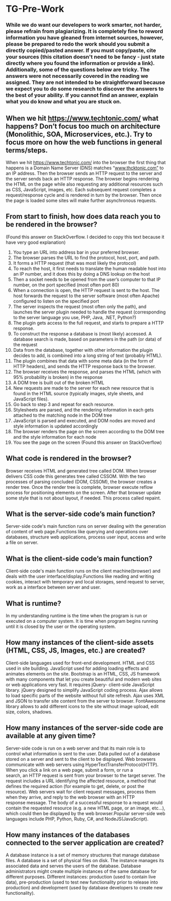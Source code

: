 # TG-Pre-Work

### While we do want our developers to work smarter, not harder, please refrain from plagiarizing.  It is completely fine to reword information you have gleaned from internet sources, however, please be prepared to redo the work should you submit a directly copied/pasted answer.  If you must copy/paste, cite your sources (this citation doesn't need to be fancy - just state directly where you found the information or provide a link).  Additionally, some of the questions below are tricky.  The answers were not necessarily covered in the reading we assigned.  They are not intended to be straightforward because we expect you to do some research to discover the answers to the best of your ability.  If you cannot find an answer, explain what you do know and what you are stuck on.  

## When we hit https://www.techtonic.com/ what happens? Don’t focus too much on architecture (Monolithic, SOA, Microservices, etc.). Try to focus more on how the web functions in general terms/steps.
When we hit https://www.techtonic.com/ into the browser the first thing that happens is a Domain Name Server (DNS) matches “www.thcktonic.com” to an IP address. Then the browser sends an HTTP request to the server and the server sends back an HTTP response. The browser begins rendering the HTML on the page while also requesting any additional resources such as CSS, JavaScript, images, etc. Each subsequent request completes a request/response cycle and is rendered in turn by the browser. Then once the page is loaded some sites will make further asynchronous requests.

## From start to finish, how does data reach you to be rendered in the browser?
(Found this answer on StackOverflow. I decided to copy this text because it have very good explanation)
1.	You type an URL into address bar in your preferred browser.
2.	The browser parses the URL to find the protocol, host, port, and path.
3.	It forms a HTTP request (that was most likely the protocol)
4.	To reach the host, it first needs to translate the human readable host into an IP number, and it does this by doing a DNS lookup on the host
5.	Then a socket needs to be opened from the user’s computer to that IP number, on the port specified (most often port 80)
6.	When a connection is open, the HTTP request is sent to the host. The host forwards the request to the server software (most often Apache) configured to listen on the specified port
7.	The server inspects the request (most often only the path), and launches the server plugin needed to handle the request (corresponding to the server language you use, PHP, Java, .NET, Python?)
8.	The plugin gets access to the full request, and starts to prepare a HTTP response.
9.	To construct the response a database is (most likely) accessed. A database search is made, based on parameters in the path (or data) of the request
10.	Data from the database, together with other information the plugin decides to add, is combined into a long string of text (probably HTML).
11.	The plugin combines that data with some meta data (in the form of HTTP headers), and sends the HTTP response back to the browser.
12.	The browser receives the response, and parses the HTML (which with 95% probability is broken) in the response
13.	A DOM tree is built out of the broken HTML
14.	New requests are made to the server for each new resource that is found in the HTML source (typically images, style sheets, and JavaScript files).
15.	Go back to step 3 and repeat for each resource.
16.	Stylesheets are parsed, and the rendering information in each gets attached to the matching node in the DOM tree
17.	JavaScript is parsed and executed, and DOM nodes are moved and style information is updated accordingly
18.	The browser renders the page on the screen according to the DOM tree and the style information for each node
19.	You see the page on the screen
(Found this answer on StackOverflow)


## What code is rendered in the browser?
Browser receives HTML and generated tree called DOM. When browser delivers CSS code this generates tree called CSSOM. With the two processes of parsing concluded (DOM, CSSOM), the browser creates a render tree. Once the render tree is complete, browser execute reflow process for positioning elements on the screen. After that browser update some style that is not about layout, if needed. This process called repaint.


## What is the server-side code’s main function?
Server-side code's main function runs on server dealing with the generation of content of web page.Functions like querying and operations over databases, structure web applications, process user input, access and write a file on server.


## What is the client-side code’s main function?
Client-side code's main function runs on the client machine(browser) and deals with the user interface/display.Functions like reading and writing cookies, interact with temporary and local storages, send request to server, work as a interface between server and user.  


## What is runtime?
In my understanding runtime is the time when the program is run or executed on a computer system. It is time when program begins running until it is closed by the user or the operating system.

## How many instances of the client-side assets (HTML, CSS, JS, Images, etc.) are created?
Client-side languages used for front-end development.
HTML and CSS used in site building.
JavaScript used for adding loading effects and animates elements on the site.
Bootstrap is an HTML, CSS, JS framework with many components that let you create beautiful and modern web sites or web applications very fast. It requires jQuery- client-side JavaScript library. jQuery designed to simplify JavaScript coding process.
Ajax allows to load specific parts of the website without full site refresh. Ajax uses XML and JSON to transfer site content from the server to browser.
FontAwesome library allows to add different icons to the site without image upload, edit size, colors, shadows.


## How many instances of the server-side code are available at any given time?
Server-side code is run on a web server and that its main role is to control what information is sent to the user. Data pulled out of a database stored on a server and sent to the client to be displayed. Web browsers communicate with web servers using HyperTextTransferProtocol(HTTP). When you click a link on a web page, submit a form, or run a search, an HTTP request is sent from your browser to the target server. The request includes a URL identifying the affected resource, a method that defines the required action (for example to get, delete, or post the resource). Web servers wait for client request messages, process them when they arrive, and reply to the web browser with an HTTP response message. The body of a successful response to a request would contain the requested resource (e.g. a new HTML page, or an image, etc...), which could then be displayed by the web browser.Popular server-side web languages include PHP, Python, Ruby, C#, and NodeJS(JavaScript). 


## How many instances of the databases connected to the server application are created?
A database instance is a set of memory structures that manage database files. A database is a set of physical files on disk. The instance manages its associated data and serves the users of the database. Database administrators might create multiple instances of the same database for different purposes. Different instances: production (used to contain live data), pre-production (used to test new functionality prior to release into production) and development (used by database developers to create new functionality).

